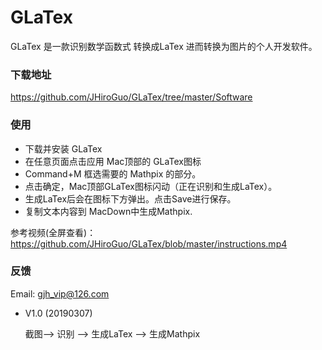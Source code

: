 # GLaTex 
GLaTex 是一款识别数学函数式 转换成LaTex 进而转换为图片的个人开发软件。

### 下载地址
https://github.com/JHiroGuo/GLaTex/tree/master/Software

### 使用

* 下载并安装 GLaTex
* 在任意页面点击应用 Mac顶部的 GLaTex图标
* Command+M 框选需要的 Mathpix 的部分。
* 点击确定，Mac顶部GLaTex图标闪动（正在识别和生成LaTex）。
* 生成LaTex后会在图标下方弹出。点击Save进行保存。
* 复制文本内容到 MacDown中生成Mathpix.

参考视频(全屏查看)：https://github.com/JHiroGuo/GLaTex/blob/master/instructions.mp4

### 反馈
Email: gjh_vip@126.com


* V1.0 (20190307)
	
	截图--> 识别 --> 生成LaTex --> 生成Mathpix
  
  
